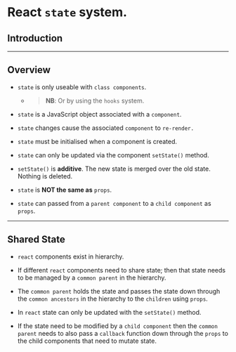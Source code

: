 # React `state` system.

## Introduction

---

## Overview

* `state` is only useable with `class components`.

    * > __NB__: Or by using the `hooks` system.

* `state` is a JavaScript object associated with a `component`.

* `state` changes cause the associated `component` to `re-render.`

* `state` must be initialised when a component is created.

* `state` can only be updated via the component `setState()` method.

* `setState()` is __additive__. The new state is merged over the old state. Nothing is deleted.

* `state` is __NOT the same as__ `props`.

* `state` can passed from a `parent component` to a `child component` as `props`.

---

## Shared State

* `react` components exist in hierarchy.

* If different `react` components need to share state; then that state needs to be managed by a `common parent` in the hierarchy.

* The `common parent` holds the state and passes the state down through the `common ancestors` in the hierarchy to the `children` using `props`.

* In `react` state can only be updated with the `setState()` method.

* If the state need to be modified by a `child component` then the `common parent` needs to also pass a `callback` function down through the `props` to the child components that need to mutate state.


